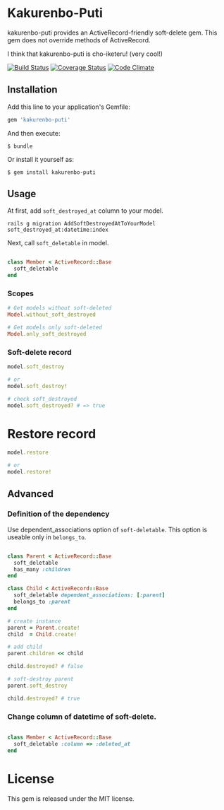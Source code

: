 # Kakurenbo\-Puti
kakurenbo-puti provides an ActiveRecord-friendly soft-delete gem.
This gem does not override methods of ActiveRecord.

I think that kakurenbo-puti is cho-iketeru! (very cool!)

[![Build Status](https://travis-ci.org/alfa-jpn/kakurenbo-puti.svg?branch=master)](https://travis-ci.org/alfa-jpn/kakurenbo-puti)
[![Coverage Status](https://coveralls.io/repos/alfa-jpn/kakurenbo-puti/badge.svg)](https://coveralls.io/r/alfa-jpn/kakurenbo-puti)
[![Code Climate](https://codeclimate.com/github/alfa-jpn/kakurenbo-puti/badges/gpa.svg)](https://codeclimate.com/github/alfa-jpn/kakurenbo-puti)

## Installation

Add this line to your application's Gemfile:

```ruby
gem 'kakurenbo-puti'
```

And then execute:

    $ bundle

Or install it yourself as:

    $ gem install kakurenbo-puti

## Usage
At first, add `soft_destroyed_at` column to your model.

```shell
rails g migration AddSoftDestroyedAtToYourModel soft_destroyed_at:datetime:index
```

Next, call `soft_deletable` in model.

```ruby

class Member < ActiveRecord::Base
  soft_deletable
end

```


### Scopes

```ruby
# Get models without soft-deleted
Model.without_soft_destroyed

# Get models only soft-deleted
Model.only_soft_destroyed
```

### Soft-delete record

```ruby
model.soft_destroy

# or
model.soft_destroy!

# check soft_destroyed
model.soft_destroyed? # => true
```

# Restore record

```ruby
model.restore

# or
model.restore!
```

## Advanced

### Definition of the dependency
Use dependent_associations option of `soft-deletable`.
This option is useable only in `belongs_to`.

```ruby

class Parent < ActiveRecord::Base
  soft_deletable
  has_many :children
end

class Child < ActiveRecord::Base
  soft_deletable dependent_associations: [:parent]
  belongs_to :parent
end

# create instance
parent = Parent.create!
child  = Child.create!

# add child
parent.children << child

child.destroyed? # false

# soft-destroy parent
parent.soft_destroy

child.destroyed? # true

```

### Change column of datetime of soft-delete.

```ruby

class Member < ActiveRecord::Base
  soft_deletable :column => :deleted_at
end

```

# License
This gem is released under the MIT license.
